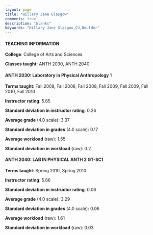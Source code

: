 ```yaml
---
layout: page
title: "Hillary Jane Glasgow" 
comments: true
description: "blanks"
keywords: "Hillary Jane Glasgow,CU,Boulder"
---
```

<head>
<script src="https://ajax.googleapis.com/ajax/libs/jquery/2.1.3/jquery.min.js"></script>
<script src="https://dl.dropboxusercontent.com/s/pc42nxpaw1ea4o9/highcharts.js?dl=0"></script>
<!-- <script src="../assets/js/highcharts.js"></script> -->
<style type="text/css">@font-face {
	font-family: "Bebas Neue";
	src: url(https://www.filehosting.org/file/details/544349/BebasNeue Regular.otf) format("opentype");
	}
	h1.Bebas { 
		font-family: "Bebas Neue", Verdana, Tahoma;
	}
</style>
</head>
	   
#### TEACHING INFORMATION

**College**: College of Arts and Sciences

**Classes taught**: ANTH 2030, ANTH 2040

#### ANTH 2030: Laboratory in Physical Anthropology 1

**Terms taught**: Fall 2008, Fall 2008, Fall 2008, Fall 2009, Fall 2009, Fall 2010, Fall 2010

**Instructor rating**: 5.65

**Standard deviation in instructor rating**: 0.26

**Average grade** (4.0 scale): 3.37

**Standard deviation in grades** (4.0 scale): 0.17

**Average workload** (raw): 1.55

**Standard deviation in workload** (raw): 0.2

#### ANTH 2040: LAB IN PHYSICAL ANTH 2 GT-SC1

**Terms taught**: Spring 2010, Spring 2010

**Instructor rating**: 5.66

**Standard deviation in instructor rating**: 0.06

**Average grade** (4.0 scale): 3.29

**Standard deviation in grades** (4.0 scale): 0.06

**Average workload** (raw): 1.61

**Standard deviation in workload** (raw): 0.03

